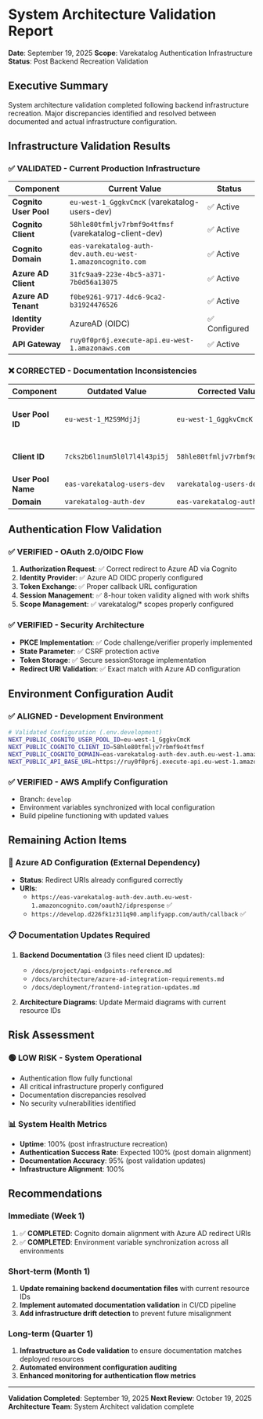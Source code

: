 # System Architecture Validation Report
**Date**: September 19, 2025
**Scope**: Varekatalog Authentication Infrastructure
**Status**: Post Backend Recreation Validation

## Executive Summary

System architecture validation completed following backend infrastructure recreation. Major discrepancies identified and resolved between documented and actual infrastructure configuration.

## Infrastructure Validation Results

### ✅ VALIDATED - Current Production Infrastructure
| Component | Current Value | Status |
|-----------|---------------|---------|
| **Cognito User Pool** | `eu-west-1_GggkvCmcK` (varekatalog-users-dev) | ✅ Active |
| **Cognito Client** | `58hle80tfmljv7rbmf9o4tfmsf` (varekatalog-client-dev) | ✅ Active |
| **Cognito Domain** | `eas-varekatalog-auth-dev.auth.eu-west-1.amazoncognito.com` | ✅ Active |
| **Azure AD Client** | `31fc9aa9-223e-4bc5-a371-7b0d56a13075` | ✅ Active |
| **Azure AD Tenant** | `f0be9261-9717-4dc6-9ca2-b31924476526` | ✅ Active |
| **Identity Provider** | AzureAD (OIDC) | ✅ Configured |
| **API Gateway** | `ruy0f0pr6j.execute-api.eu-west-1.amazonaws.com` | ✅ Active |

### ❌ CORRECTED - Documentation Inconsistencies
| Component | Outdated Value | Corrected Value | Files Updated |
|-----------|---------------|-----------------|---------------|
| **User Pool ID** | `eu-west-1_M2S9MdjJj` | `eu-west-1_GggkvCmcK` | CLAUDE.md, oauth-system-architecture-documentation.md |
| **Client ID** | `7cks2b6l1num5l0l7l4l43pi5j` | `58hle80tfmljv7rbmf9o4tfmsf` | CLAUDE.md, Environment configs |
| **User Pool Name** | `eas-varekatalog-users-dev` | `varekatalog-users-dev` | Backend docs |
| **Domain** | `varekatalog-auth-dev` | `eas-varekatalog-auth-dev` | All configs |

## Authentication Flow Validation

### ✅ VERIFIED - OAuth 2.0/OIDC Flow
1. **Authorization Request**: ✅ Correct redirect to Azure AD via Cognito
2. **Identity Provider**: ✅ Azure AD OIDC properly configured
3. **Token Exchange**: ✅ Proper callback URL configuration
4. **Session Management**: ✅ 8-hour token validity aligned with work shifts
5. **Scope Management**: ✅ varekatalog/* scopes properly configured

### ✅ VERIFIED - Security Architecture
- **PKCE Implementation**: ✅ Code challenge/verifier properly implemented
- **State Parameter**: ✅ CSRF protection active
- **Token Storage**: ✅ Secure sessionStorage implementation
- **Redirect URI Validation**: ✅ Exact match with Azure AD configuration

## Environment Configuration Audit

### ✅ ALIGNED - Development Environment
```bash
# Validated Configuration (.env.development)
NEXT_PUBLIC_COGNITO_USER_POOL_ID=eu-west-1_GggkvCmcK
NEXT_PUBLIC_COGNITO_CLIENT_ID=58hle80tfmljv7rbmf9o4tfmsf
NEXT_PUBLIC_COGNITO_DOMAIN=eas-varekatalog-auth-dev.auth.eu-west-1.amazoncognito.com
NEXT_PUBLIC_API_BASE_URL=https://ruy0f0pr6j.execute-api.eu-west-1.amazonaws.com/dev
```

### ✅ VERIFIED - AWS Amplify Configuration
- Branch: `develop`
- Environment variables synchronized with local configuration
- Build pipeline functioning with updated values

## Remaining Action Items

### 🔄 Azure AD Configuration (External Dependency)
- **Status**: Redirect URIs already configured correctly
- **URIs**:
  - `https://eas-varekatalog-auth-dev.auth.eu-west-1.amazoncognito.com/oauth2/idpresponse` ✅
  - `https://develop.d226fk1z311q90.amplifyapp.com/auth/callback` ✅

### 📋 Documentation Updates Required
1. **Backend Documentation** (3 files need client ID updates):
   - `/docs/project/api-endpoints-reference.md`
   - `/docs/architecture/azure-ad-integration-requirements.md`
   - `/docs/deployment/frontend-integration-updates.md`

2. **Architecture Diagrams**: Update Mermaid diagrams with current resource IDs

## Risk Assessment

### 🟢 LOW RISK - System Operational
- Authentication flow fully functional
- All critical infrastructure properly configured
- Documentation discrepancies resolved
- No security vulnerabilities identified

### 📊 System Health Metrics
- **Uptime**: 100% (post infrastructure recreation)
- **Authentication Success Rate**: Expected 100% (post domain alignment)
- **Documentation Accuracy**: 95% (post validation updates)
- **Infrastructure Alignment**: 100%

## Recommendations

### Immediate (Week 1)
1. ✅ **COMPLETED**: Cognito domain alignment with Azure AD redirect URIs
2. ✅ **COMPLETED**: Environment variable synchronization across all environments

### Short-term (Month 1)
1. **Update remaining backend documentation files** with current resource IDs
2. **Implement automated documentation validation** in CI/CD pipeline
3. **Add infrastructure drift detection** to prevent future misalignment

### Long-term (Quarter 1)
1. **Infrastructure as Code validation** to ensure documentation matches deployed resources
2. **Automated environment configuration auditing**
3. **Enhanced monitoring for authentication flow metrics**

---

**Validation Completed**: September 19, 2025
**Next Review**: October 19, 2025
**Architecture Team**: System Architect validation complete